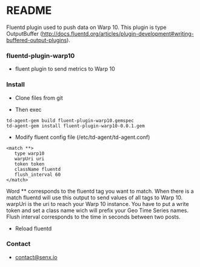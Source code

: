 # README #

Fluentd plugin used to push data on Warp 10. This plugin is type OutputBuffer (http://docs.fluentd.org/articles/plugin-development#writing-buffered-output-plugins).

### fluentd-plugin-warp10 ###

* fluent plugin to send metrics to Warp 10

### Install ###

* Clone files from git

* Then exec

```
td-agent-gem build fluent-plugin-warp10.gemspec 
td-agent-gem install fluent-plugin-warp10-0.0.1.gem 

```

* Modify fluent config file (/etc/td-agent/td-agent.conf)

```
<match **>
   type warp10
   warpUri uri
   token token
   className fluentd
   flush_interval 60
</match>

```
Word ** corresponds to the fluentd tag you want to match. When there is a match fluentd will use this output to send values of all tags to Warp 10. warpUri is the uri to reach your Warp 10 instance. You have to put a write token and set a class name wich will prefix your Geo Time Series names. Flush interval corresponds to the time in seconds between two posts.

* Reload fluentd

### Contact ###

* contact@senx.io
